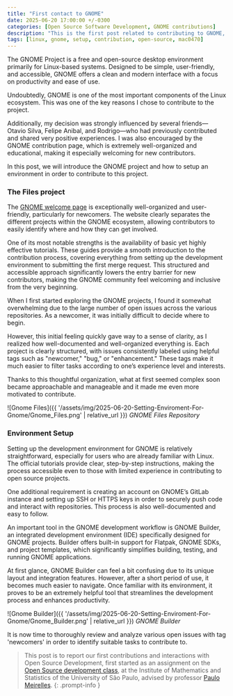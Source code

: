```yaml
---
title: "First contact to GNOME"
date: 2025-06-20 17:00:00 +/-0300
categories: [Open Source Software Development, GNOME contributions]
description: "This is the first post related to contributing to GNOME, where we will talk about the files project and how to setup the development environment"
tags: [linux, gnome, setup, contribution, open-source, mac0470]
---
```


The GNOME Project is a free and open-source desktop environment primarily for Linux-based systems. Designed to be simple, user-friendly, and accessible, GNOME offers a clean and modern interface with a focus on productivity and ease of use. 

Undoubtedly, GNOME is one of the most important components of the Linux ecosystem. This was one of the key reasons I chose to contribute to the project.

Additionally, my decision was strongly influenced by several friends—Otavio Silva, Felipe Anibal, and Rodrigo—who had previously contributed and shared very positive experiences. I was also encouraged by the GNOME contribution page, which is extremely well-organized and educational, making it especially welcoming for new contributors.

In this post, we will introduce the GNOME project and how to setup an environment in order to contribute to this project.

### The Files project

The [GNOME welcome page](https://welcome.gnome.org/pt-BR/) is exceptionally well-organized and user-friendly, particularly for newcomers. The website clearly separates the different projects within the GNOME ecosystem, allowing contributors to easily identify where and how they can get involved.

One of its most notable strengths is the availability of basic yet highly effective tutorials. These guides provide a smooth introduction to the contribution process, covering everything from setting up the development environment to submitting the first merge request.
This structured and accessible approach significantly lowers the entry barrier for new contributors, making the GNOME community feel welcoming and inclusive from the very beginning.

When I first started exploring the GNOME projects, I found it somewhat overwhelming due to the large number of open issues across the various repositories. As a newcomer, it was initially difficult to decide where to begin.

However, this initial feeling quickly gave way to a sense of clarity, as I realized how well-documented and well-organized everything is. Each project is clearly structured, with issues consistently labeled using helpful tags such as "newcomer," "bug," or "enhancement." These tags make it much easier to filter tasks according to one’s experience level and interests.

Thanks to this thoughtful organization, what at first seemed complex soon became approachable and manageable and it made me even more motivated to contribute.

![Gnome Files]({{ '/assets/img/2025-06-20-Setting-Enviroment-For-Gnome/Gnome_Files.png' | relative_url }})
_GNOME Files Repository_


### Environment Setup

Setting up the development environment for GNOME is relatively straightforward, especially for users who are already familiar with Linux. The official tutorials provide clear, step-by-step instructions, making the process accessible even to those with limited experience in contributing to open source projects.

One additional requirement is creating an account on GNOME’s GitLab instance and setting up SSH or HTTPS keys in order to securely push code and interact with repositories. This process is also well-documented and easy to follow.

An important tool in the GNOME development workflow is GNOME Builder, an integrated development environment (IDE) specifically designed for GNOME projects. Builder offers built-in support for Flatpak, GNOME SDKs, and project templates, which significantly simplifies building, testing, and running GNOME applications.

At first glance, GNOME Builder can feel a bit confusing due to its unique layout and integration features. However, after a short period of use, it becomes much easier to navigate. Once familiar with its environment, it proves to be an extremely helpful tool that streamlines the development process and enhances productivity.


![Gnome Builder]({{ '/assets/img/2025-06-20-Setting-Enviroment-For-Gnome/Gnome_Builder.png' | relative_url }})
_GNOME Builder_

It is now time to thoroughly review and analyze various open issues with tag 'newcomers' in order to identify suitable tasks to contribute to.

> This post is to report our first contributions and interactions with Open Source Development, first started as an assignment on the [Open Source development class](https://uspdigital.usp.br/jupiterweb/obterDisciplina?sgldis=MAC0470&codcur=3122&codhab=5000), at the Institute of Mathematics and Statistics of the University of São Paulo, advised by professor [Paulo Meirelles](https://www.ime.usp.br/~paulormm/).
{: .prompt-info }
